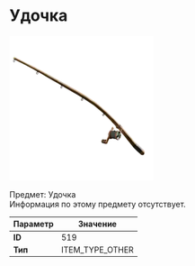 # Удочка

![Item Image](../img/519.webp?raw=true)

Предмет: Удочка<br>Информация по этому предмету отсутствует.


| Параметр | Значение |
|----------|----------|
| **ID** | 519 |
| **Тип** | ITEM_TYPE_OTHER |

